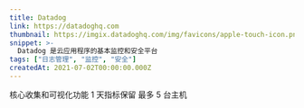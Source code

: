 ```yaml
---
title: Datadog
link: https://datadoghq.com
thumbnail: https://imgix.datadoghq.com/img/favicons/apple-touch-icon.png
snippet: >-
  Datadog 是云应用程序的基本监控和安全平台
tags: ["日志管理", "监控", "安全"]
createdAt: 2021-07-02T00:00:00.000Z
---
```

核心收集和可视化功能
1 天指标保留
最多 5 台主机